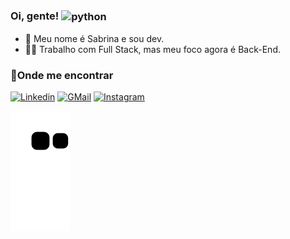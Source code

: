 ### Oi, gente!   <img alt="python" width=20 src="https://raw.githubusercontent.com/MartinHeinz/MartinHeinz/master/wave.gif" align="center">
 - 🦁 Meu nome é Sabrina e sou dev.
 - 👨‍💻 Trabalho com Full Stack, mas meu foco agora é Back-End. 

### 📧Onde me encontrar
[![Linkedin](https://img.shields.io/badge/LinkedIn-0077B5?style=for-the-badge&logo=linkedin&logoColor=white)](https://www.linkedin.com/in/sabrina-topel) [![GMail](https://img.shields.io/badge/Gmail-D14836?style=for-the-badge&logo=gmail&logoColor=white)](mailto:sabrina.f.topel@gmail.com) [![Instagram](https://img.shields.io/badge/Instagram-E4405F?style=for-the-badge&logo=instagram&logoColor=white)](https://www.instagram.com/sabrina.topel)  

![Snake animation](https://github.com/sabrinatopel/sabrinatopel/blob/output/github-contribution-grid-snake.svg#gh-dark-mode-only)
  
